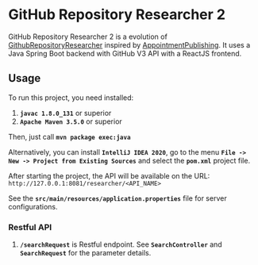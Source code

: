 # GitHub Repository Researcher 2

GitHub Repository Researcher 2 is a evolution of [GithubRepositoryResearcher](https://github.com/evandroforks/GithubRepositoryResearcher)
inspired by [AppointmentPublishing](https://github.com/evandroforks/AppointmentPublishing).
It uses a Java Spring Boot backend with GitHub V3 API with a ReactJS frontend.


## Usage

To run this project, you need installed:
1. **`javac 1.8.0_131`** or superior
1. **`Apache Maven 3.5.0`** or superior

Then, just call **`mvn package exec:java`**

Alternatively, you can install **`IntelliJ IDEA 2020`**,
go to the menu **`File -> New -> Project from Existing Sources`** and select the **`pom.xml`** project file.

After starting the project, the API will be available on the URL: `http://127.0.0.1:8081/researcher/<API_NAME>`

See the **`src/main/resources/application.properties`** file for server configurations.


### Restful API

1. **`/searchRequest`** is Restful endpoint. See **`SearchController`** and **`SearchRequest`** for the parameter details.

